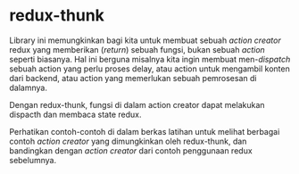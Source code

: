 # redux-thunk

Library ini memungkinkan bagi kita untuk membuat sebuah _action creator_ redux yang memberikan (_return_) sebuah fungsi, bukan sebuah _action_ seperti biasanya.
Hal ini berguna misalnya kita ingin membuat men-_dispatch_ sebuah action yang perlu proses delay, atau action untuk mengambil konten dari backend, atau action yang memerlukan sebuah pemrosesan di dalamnya.

Dengan redux-thunk, fungsi di dalam action creator dapat melakukan dispacth dan membaca state redux. 

Perhatikan contoh-contoh di dalam berkas latihan untuk melihat berbagai contoh _action creator_ yang dimungkinkan oleh redux-thunk, dan bandingkan dengan _action creator_ dari contoh penggunaan redux sebelumnya.

